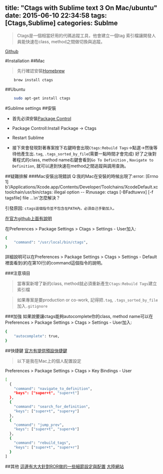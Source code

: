 title: "Ctags with Sublime text 3 On Mac/ubuntu"
date: 2015-06-10 22:34:58
tags: [Ctags,Sublime]
categories: Sublme
---

>Ctags是一個相當好用的代碼追蹤工具，他會建立一個tag 索引檔讓開發人員能快速在class, method之間做切換與追蹤。

[Github](https://github.com/SublimeText/CTags)

#Installation
##Mac
>先行確認安裝[Homebrew](http://brew.sh/)

``` bash
    brew install ctags
```

##Ubuntu
``` bash
    sudo apt-get install ctags
```

#Sublime settings
##安裝
* 首先必須安裝[Package Control](http://yish.im/2015/03/22/Sublime-text-3-on-Ubuntu/)

* Package Controll:Install Package -> Ctags

* Restart Sublime

* 接下來會發現對著專案按下右鍵時會出現`Ctags:Rebuild Tags`->點選->然後等待他產生出`.tag`, `.tags_sorted_by_file`(需要一點時間才會完成)
好了之後對著程式的class, method name右鍵會看到`Go To Definition` , `Navigate to Definition`, 就可以達到快速在method之間追蹤與調用查詢。

##疑難排解
###Mac安裝出現錯誤
Q:我的Mac在安裝的時候出現了:error: [Errno 1] b'/Applications/Xcode.app/Contents/Developer/Toolchains/XcodeDefault.xctoolchain/usr/bin/ctags: illegal option -- R\nusage: ctags [-BFadtuwvx] [-f tagsfile] file ...\n'怎麼解決？

引發原因:
`ctags這個指令並不包含在PATH內，必須自己手動加入。`

[在官方github上面有說明](https://github.com/SublimeText/CTags#os-x)

在Preferences > Package Settings > Ctags > Settings - User加入:

``` bash
{
    "command": "/usr/local/bin/ctags",
}
```

詳細說明可以在Preferences > Package Settings > Ctags > Settings - Default裡面看到(約在第10行)的command這個指令的說明。

###注意項目
>當專案新增了新的class, method就必須重新產生`Ctags:Rebuild Tags`建立索引檔

>如果專案是要production or co-work, 記得把`.tag`, `.tags_sorted_by_file`加入`.gitignore`

###加強
如果說要讓ctags能夠autocomplete你的class, method name可以在Preferences > Package Settings > Ctags > Settings - User加入:
``` bash
{
    "autocomplete": true,
}
```

##快捷鍵
[官方有提供預設快捷鍵](https://github.com/SublimeText/CTags#commands-listing)

>以下是我在Mac上的個人配置設定

Preferences > Package Settings > Ctags > Key Bindings - User
``` bash
[
  {
    "command": "navigate_to_definition",
    "keys": ["super+t", "super+t"]
  },
  {
    "command": "search_for_definition",
    "keys": ["super+t", "super+y"]
  },
  {
    "command": "jump_prev",
    "keys": ["super+t", "super+b"]
  },
  {
    "command": "rebuild_tags",
    "keys": ["super+t", "super+r"]
  }
]
```

##其他
[這邊有大大針對ROR做的一些細節設定與配置](http://toyroom.bruceli.net/tw/2014/02/23/sublime-text-integration-with-ctags.html)
[大陸網站](http://jingyan.baidu.com/article/48206aeafba820216ad6b3f5.html)
